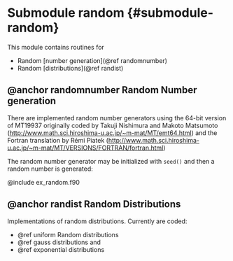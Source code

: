 # Submodule random {#submodule-random}

This module contains routines for

  * Random [number generation](@ref randomnumber)
  * Random [distributions](@ref randist)
  
## @anchor randomnumber Random Number generation

There are implemented random number generators using the 64-bit version of MT19937
originally coded by Takuji Nishimura and Makoto Matsumoto (http://www.math.sci.hiroshima-u.ac.jp/~m-mat/MT/emt64.html) and the Fortran translation by Rémi Piatek (http://www.math.sci.hiroshima-u.ac.jp/~m-mat/MT/VERSIONS/FORTRAN/fortran.html)

The random number generator may be initialized with `seed()` and then a random number is generated:

@include ex_random.f90

## @anchor randist Random Distributions

Implementations of random distributions. Currently are coded:

- @ref uniform Random distributions
- @ref gauss distributions and 
- @ref exponential distributions 
